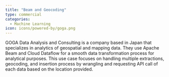 ```yaml
---
title: "Beam and Geocoding"
type: commercial
categories:
  - Machine Learning
icon: icons/powered-by/goga.png
---
```

<!--
Licensed under the Apache License, Version 2.0 (the "License");
you may not use this file except in compliance with the License.
You may obtain a copy of the License at

http://www.apache.org/licenses/LICENSE-2.0

Unless required by applicable law or agreed to in writing, software
distributed under the License is distributed on an "AS IS" BASIS,
WITHOUT WARRANTIES OR CONDITIONS OF ANY KIND, either express or implied.
See the License for the specific language governing permissions and
limitations under the License.
-->

GOGA Data Analysis and Consulting is a company based in Japan that specializes in analytics of geospatial and mapping data. They use Apache Beam and Cloud Dataflow for a smooth data transformation process for analytical purposes. This use case focuses on handling multiple extractions, geocoding, and insertion process by wrangling and requesting API call of each data based on the location provided.
